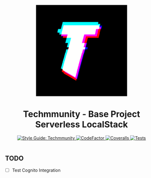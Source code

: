 <div align="center">

<img src="https://github.com/techmmunity/eslint-config/raw/master/resources/logo.gif" width="300" height="300">

# Techmmunity - Base Project Serverless LocalStack

<a href="https://github.com/techmmunity/eslint-config">
	<img src="https://img.shields.io/badge/style%20guide-Techmmunity-01d2ce?style=for-the-badge" alt="Style Guide: Techmmunity">
</a>
<a href="https://www.codefactor.io/repository/github/techmmunit/base-project-serverless-localstack">
	<img src="https://www.codefactor.io/repository/github/techmmunit/base-project-serverless-localstack/badge?style=for-the-badge" alt="CodeFactor">
</a>
<a href="https://coveralls.io/github/techmmunit/base-project-serverless-localstack?branch=master">
	<img src="https://img.shields.io/coveralls/github/techmmunit/base-project-serverless-localstack/master?style=for-the-badge" alt="Coveralls">
</a>
<a href="https://github.com/techmmunit/base-project-serverless-localstack/actions/workflows/coverage.yml">
	<img src="https://img.shields.io/github/workflow/status/techmmunit/base-project-serverless-localstack/Collect%20Coverage?label=tests&logo=github&style=for-the-badge" alt="Tests">
</a>

<br>
<br>

</div>

## TODO

- [ ] Test Cognito Integration
